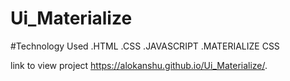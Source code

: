 # Ui_Materialize

#Technology Used
.HTML
.CSS
.JAVASCRIPT
.MATERIALIZE CSS

link to view project
 https://alokanshu.github.io/Ui_Materialize/.
